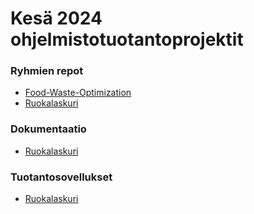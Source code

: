 # Kesä 2024 ohjelmistotuotantoprojektit

### Ryhmien repot

- [Food-Waste-Optimization](https://github.com/Food-Waste-Optimization/Food-Waste-Optimization)
- [Ruokalaskuri](https://github.com/ohturuokasovellus/OhtuRuokasovellus)

### Dokumentaatio
- [Ruokalaskuri](https://github.com/ohturuokasovellus/OhtuRuokasovellus/tree/main/documentation)

### Tuotantosovellukset
- [Ruokalaskuri](https://ruokalaskuri.fi)
